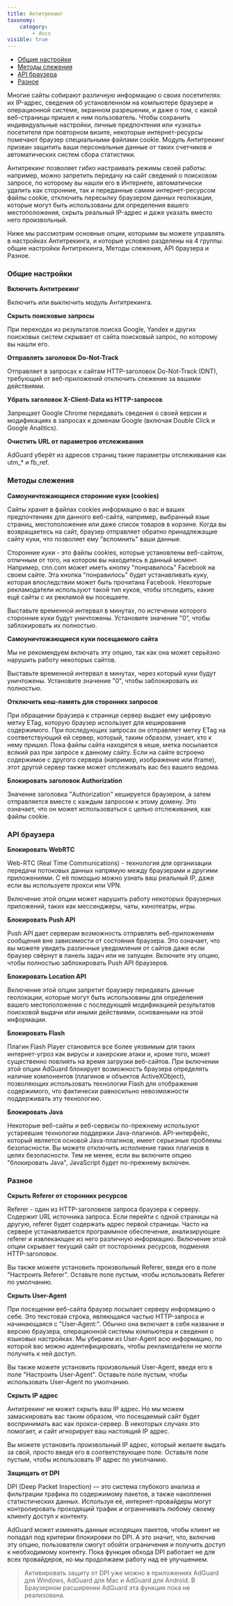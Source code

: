 ```yaml
---
title: Антитрекинг
taxonomy:
    category:
        - docs
visible: true
---
```


* [Общие настройки](#general)
* [Методы слежения](#methods)
* [API браузера](#browser-api)
* [Разное](#miscellaneous)

Многие сайты собирают различную информацию о своих посетителях: их IP-адрес, сведения об установленном на компьютере браузере и операционной системе, экранном разрешении, и даже о том, с какой веб-страницы пришел к ним пользователь. Чтобы сохранить индивидуальные настройки, личные предпочтения или «узнать» посетителя при повторном визите, некоторые интернет-ресурсы помечают браузер специальными файлами cookie. Модуль Антитрекинг призван защитить ваши персональные данные от таких счетчиков и автоматических систем сбора статистики. 

Антитрекинг позволяет гибко настраивать режимы своей работы: например, можно запретить передачу на сайт сведений о поисковом запросе, по которому вы нашли его в Интернете, автоматически удалить как сторонние, так и переданные самим интернет-ресурсом файлы cookie, отключить пересылку браузером данных геолокации, которые могут быть использованы для определения вашего местоположения, скрыть реальный IP-адрес и даже указать вместо него произвольный. 

Ниже мы рассмотрим основные опции, которыми вы можете управлять в настройках Антитрекинга, и которые условно разделены на 4 группы: общие настройки Антитрекинга, Методы слежения, API браузера и Разное.  

<a name="general"></a>

### Общие настройки

**Включить Антитрекинг**

Включить или выключить модуль Антитрекинга.

**Скрыть поисковые запросы**

При переходах из результатов поиска Google, Yandex и других поисковых систем скрывает от сайта поисковый запрос, по которому вы нашли его.

**Отправлять заголовок Do-Not-Track**

Отправляет в запросах к сайтам HTTP-заголовок Do-Not-Track (DNT), требующий от веб-приложений отключить слежение за вашими действиями. 

**Убрать заголовок X-Client-Data из HTTP-запросов**

Запрещает Google Chrome передавать сведения о своей версии и модификациях в запросах к доменам Google (включая Double Click и Google Analitics).

**Очистить URL от параметров отслеживания**

AdGuard уберёт из адресов страниц такие параметры отслеживания как utm_* и fb_ref.

<a name="methods"></a>

### Методы слежения

**Самоуничтожающиеся сторонние куки (cookies)**

Сайты хранят в файлах cookies информацию о вас и ваших предпочтениях для данного веб-сайта, например,  выбранный язык страниц, местоположение или даже список товаров в корзине. Когда вы возвращаетесь на сайт, браузер отправляет обратно принадлежащие сайту куки, что позволяет ему "вспомнить" ваши данные.

Сторонние куки - это файлы cookies, которые установлены веб-сайтом, отличным от того, на котором вы находитесь в данный момент. Например, cnn.com может иметь кнопку "понравилось" Facebook на своем сайте. Эта кнопка "понравилось" будет устанавливать куку, которая впоследствии может быть прочитана Facebook. Некоторые рекламодатели используют такой тип куков, чтобы отследить, какие ещё сайты с их рекламой вы посещаете. 

Выставьте временной интервал в минутах, по истечении которого сторонние куки будут уничтожены. Установите значение "0", чтобы заблокировать их полностью.

**Самоуничтожающиеся куки посещаемого сайта**

Мы не рекомендуем включать эту опцию, так как она может серьёзно нарушить работу некоторых сайтов.

Выставьте временной интервал в минутах, через который куки будут уничтожены. Установите значение "0", чтобы заблокировать их полностью.

**Отключить кеш-память для сторонних запросов**

При обращении браузера к странице сервер выдает ему цифровую метку ETag, которую браузер использует для кеширования содержимого. При последующих запросах он отправляет метку ETag на соответствующий ей сервер, который, таким образом, узнает, кто к нему пришел. Пока файлы сайта находятся в кеше, метка посылается всякий раз при запросе к данному сайту. Если на сайте встроено содержимое с другого сервера (например, изображение или iframe), этот другой сервер также может отслеживать вас без вашего ведома.

**Блокировать заголовок Authorization**

Значение заголовка "Authorization" кешируется браузером, а затем отправляется вместе с каждым запросом к этому домену. Это означает, что он может использоваться с целью отслеживания, как файлы cookie.
    
<a name="browser-api"></a>

### API браузера

**Блокировать WebRTC**

Web-RTC (Real Time Communications) - технология для организации передачи потоковых данных напрямую между браузерами и другими приложениями. С её помощью можно узнать ваш реальный IP, даже если вы используете прокси или VPN. 

Включение этой опции может нарушить работу некоторых браузерных приложений, таких как мессенджеры, чаты, кинотеатры, игры.

**Блокировать Push API**

Push API дает серверам возможность отправлять веб-приложениям сообщения вне зависимости от состояния браузера. Это означает, что вы можете увидеть различные уведомления от сайтов даже если браузер свёрнут в панель задач или не запущен. Включите эту опцию, чтобы полностью заблокировать Push API браузеров.

**Блокировать Location API**

Включение этой опции запретит браузеру передавать данные геолокации, которые могут быть использованы для определения вашего местоположения с последующей модификацией результатов поисковой выдачи или иными действиями, основанными на этой информации.

**Блокировать Flash**

Плагин Flash Player становится все более уязвимым для таких интернет-угроз как вирусы и хакерские атаки и, кроме того, может существенно повлиять на время загрузки веб-сайтов. При включении этой опции AdGuard блокирует возможность браузера определять наличие компонентов (плагинов и объектов ActiveXObject), позволяющих использовать технологии Flash для отображения содержимого, что фактически равносильно невозможности поддерживать эту технологию.

**Блокировать Java**

Некоторые веб-сайты и веб-сервисы по-прежнему используют устаревшие технологии поддержки Java-плагинов. API-интерфейс, который является основой Java-плагинов, имеет серьезные проблемы безопасности. Вы можете отключить исполнение таких плагинов в целях безопасности. Тем не менее, если вы включите опцию "блокировать Java", JavaScript будет по-прежнему включен.

<a name="miscellaneous"></a>

### Разное

**Скрыть Referer от сторонних ресурсов**

Referer - один из HTTP-заголовков запроса браузера к серверу. Содержит URL источника запроса. Если перейти с одной страницы на другую, referer будет содержать адрес первой страницы. Часто на сервере устанавливается программное обеспечение, анализирующее referer и извлекающее из него различную информацию. Включение этой опции скрывает текущий сайт от посторонних ресурсов, подменяя HTTP-заголовок.

Вы также можете установить произвольный Referer, введя его в поле "Настроить Referer". Оставьте поле пустым, чтобы использовать Referer по умолчанию.

**Скрыть User-Agent**

При посещении веб-сайта браузер посылает серверу информацию о себе. Это текстовая строка, являющаяся частью HTTP-запроса и начинающаяся с "User-Agent:". Обычно она включает в себя название и версию браузера, операционной системы компьютера и сведения о языковых настройках. Мы убираем из User-Agent всю информацию, по которой вас можно идентифицировать, чтобы рекламодатели не могли получить к ней доступ.

Вы также можете установить произвольный User-Agent, введя его в поле "Настроить User-Agent". Оставьте поле пустым, чтобы использовать User-Agent по умолчанию.

**Скрыть IP адрес**

Антитрекинг не может скрыть ваш IP адрес. Но мы можем замаскировать вас таким образом, что посещаемый сайт будет воспринимать вас как прокси-сервер. В некоторых случаях это помогает, и сайт игнорирует ваш настоящий IP адрес.

Вы можете установить произвольный IP адрес, который желаете выдать за свой, просто введя его в соответствующее поле. Оставьте поле пустым, чтобы использовать IP адрес по умолчанию.

**Защищать от DPI** 

DPI (Deep Packet Inspection) — это система глубокого анализа и фильтрации трафика по содержимому пакетов, а также накопления статистических данных. Используя её, интернет-провайдеры могут контролировать проходящий трафик и ограничивать любому своему клиенту доступ к контенту. 

AdGuard может изменять данные исходящих пакетов, чтобы клиент не попадал под критерии блокировки по DPI. А это значит, что, включив эту опцию, пользователи смогут обойти ограничения и получить доступ к необходимому контенту. Пока функция обхода DPI работает не для всех провайдеров, но мы продолжаем работу над её улучшением.

>Активировать защиту от DPI уже можно в приложениях AdGuard для Windows, AdGuard для Mac и AdGuard для Android. В Браузерном расширении AdGuard эта функция пока не реализована.